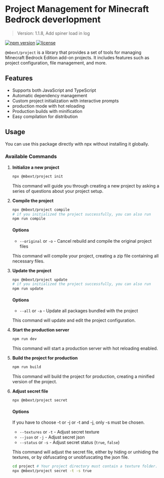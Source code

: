 # Project Management for Minecraft Bedrock deverlopment

> Version: 1.1.8, Add spiner load in log

[![npm version](https://badge.fury.io/js/%40mbext%2Fproject.svg)](https://www.npmjs.com/package/@mbext/project)
[![license](https://img.shields.io/badge/License-GPL%20v3-blue.svg)](https://github.com/sausage404/mbext-project/blob/main/LICENSE)
   
`@mbext/project` is a library that provides a set of tools for managing Minecraft Bedrock Edition add-on projects. It includes features such as project configuration, file management, and more.

## Features

- Supports both JavaScript and TypeScript
- Automatic dependency management
- Custom project initialization with interactive prompts
- production mode with hot reloading
- Production builds with minification
- Easy compilation for distribution

## Usage

You can use this package directly with npx without installing it globally.

### Available Commands

1. **Initialize a new project**

   ```bash
   npx @mbext/project init
   ```

   This command will guide you through creating a new project by asking a series of questions about your project setup.

2. **Compile the project**

   ```bash
   npx @mbext/project compile
   # if you initialized the project successfully, you can also run
   npm run compile
   ```

   #### Options

   - `--original` or `-o` - Cancel rebuild and compile the original project files

   This command will compile your project, creating a zip file containing all necessary files.

3. **Update the project**

   ```bash
   npx @mbext/project update
   # if you initialized the project successfully, you can also run
   npm run update
   ```

   #### Options

   - `--all` or `-a` - Update all packages bundled with the project

   This command will update and edit the project configuration.

4. **Start the production server**

   ```bash
   npm run dev
   ```

   This command will start a production server with hot reloading enabled.

5. **Build the project for production**

   ```bash
   npm run build
   ```

   This command will build the project for production, creating a minified version of the project.

6. **Adjust secret file**

   ```bash
   npx @mbext/project secret
   ```

   #### Options

   If you have to choose -t or -j or -t and -j, only -s must be chosen.

   - `--textures` or `-t` - Adjust secret texture
   - `--json` or `-j` - Adjust secret json
   - `--status` or `-s` - Adjust secret status (`true`, `false`)
   
   This command will adjust the secret file, either by hiding or unhiding the textures, or by obfuscating or unobfuscating the json file.

   ```bash
   cd project # Your project directory must contain a texture folder.
   npx @mbext/project secret -t -s true
   ```